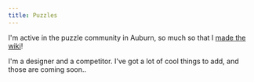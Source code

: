 ```yaml
---
title: Puzzles
---
```


I'm active in the puzzle community in Auburn, so much so that I 
[made the wiki](http://auburnpuzzleparty.wikia.com)!

I'm a designer and a competitor. I've got a lot of cool things to add,
and those are coming soon.. <!-- TODO -->
